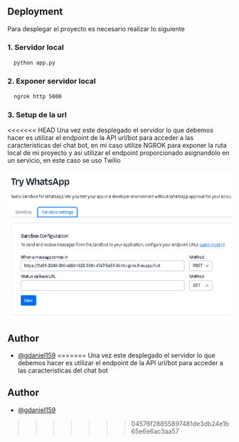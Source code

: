 ## Deployment

Para desplegar el proyecto es necesario realizar lo siguiente

### 1. Servidor local

```bash
  python app.py
```

### 2. Exponer servidor local

```bash
  ngrok http 5000
```

### 3. Setup de la url

<<<<<<< HEAD
Una vez este desplegado el servidor lo que debemos hacer es utilizar el endpoint de la API url/bot para acceder a las caracteristicas del chat bot, en mi caso utilize NGROK para exponer la ruta local de mi proyecto y asi utilizar el endpoint proporcionado asignandolo en un servicio, en este caso se uso Twilio

![Logo](img_twilo_reference.png)

## Author

- [@gdaniel159](https://www.github.com/gdaniel159)
=======
Una vez este desplegado el servidor lo que debemos hacer es utilizar el endpoint de la API url/bot para acceder a las caracteristicas del chat bot
## Author

- [@gdaniel159](https://www.github.com/gdaniel159)

>>>>>>> 04576f28855897481de3db24e1b65e6e6ac3aa57
